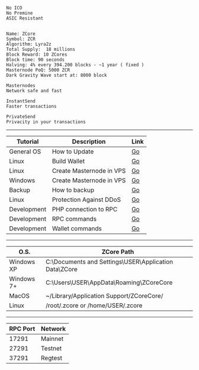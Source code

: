```
No ICO
No Premine
ASIC Resistant


Name: ZCore
Symbol: ZCR
Algorithm: Lyra2z
Total Supply:  18 millions
Block Reward: 10 ZCores
Block time: 90 seconds
Halving: 4% every 394.200 blocks - ~1 year ( fixed )
Masternode PoQ: 5000 ZCR
Dark Gravity Wave start at: 8000 block 

Masternodes 
Network safe and fast

InstantSend 
Faster transactions

PrivateSend
Privacity in your transactions

```

***

Tutorial    | Description        | Link
------------|--------------------|--------
General OS  | How to Update      | [Go](https://github.com/zcore-coin/zcore-source/wiki/How-to-update-wallet)
Linux       | Build Wallet       | [Go](https://github.com/zcore-coin/zcore-source/wiki/How-to-compile-ZCore-on-Linux)
Linux       | Create Masternode in VPS | [Go](https://github.com/zcore-coin/zcore-source/wiki/How-to-create-ZCore-Masternode-Linux-VPS)
Windows     | Create Masternode in VPS | [Go](https://github.com/zcore-coin/zcore-source/wiki/How-to-Create-ZCore-Masternode-in-Windows-VPS)
Backup      | How to backup | [Go](https://github.com/zcore-coin/zcore-source/wiki/How-to-make-an-Backup)
Linux | Protection Against DDoS | [Go](https://github.com/zcore-coin/zcore-source/wiki/How-to-protect-your-Masternode-VPS-against-DDoS-attack---Linux)
Development | PHP connection to RPC | [Go](https://github.com/zcore-coin/zcore-source/wiki/PHP-RPC)
Development | RPC commands | [Go](https://github.com/zcore-coin/zcore-source/wiki/RPC-commands)
Development | Wallet commands | [Go](https://github.com/zcore-coin/zcore-source/wiki/Wallet-command-list)

***

O.S.        | ZCore Path
------------|---------------
Windows XP  | C:\Documents and Settings\USER\Application Data\ZCore
Windows 7+  | C:\Users\USER\AppData\Roaming\ZCoreCore
MacOS      | ~/Library/Application Support/ZCoreCore/
Linux       | /root/.zcore or /home/USER/.zcore   

***

RPC Port    | Network       
------------|---------------
17291       | Mainnet   
27291       | Testnet        
37291       | Regtest      

